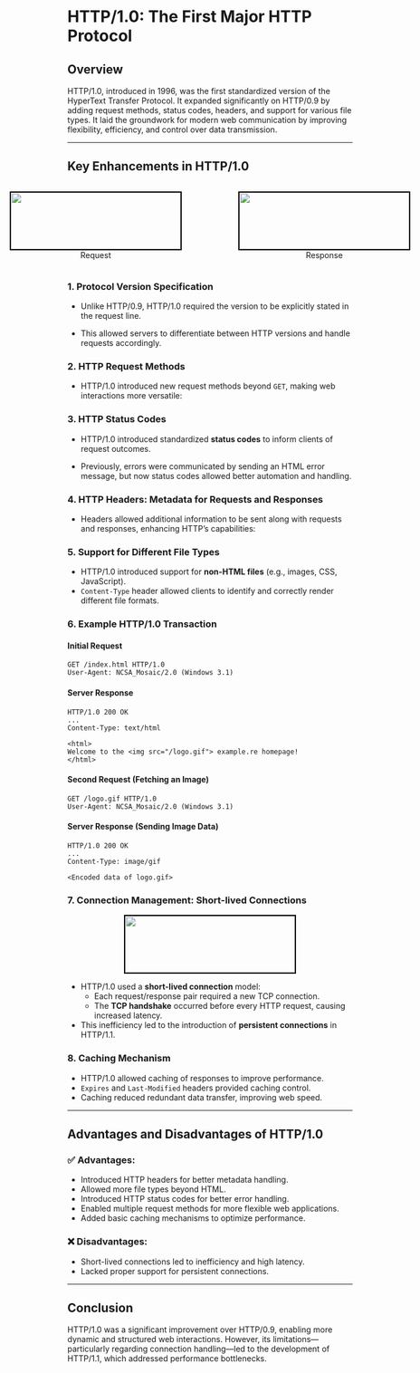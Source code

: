 # HTTP/1.0: The First Major HTTP Protocol

## Overview
HTTP/1.0, introduced in 1996, was the first standardized version of the HyperText Transfer Protocol. It expanded significantly on HTTP/0.9 by adding request methods, status codes, headers, and support for various file types. It laid the groundwork for modern web communication by improving flexibility, efficiency, and control over data transmission.

---
## Key Enhancements in HTTP/1.0

<div style="display: flex; justify-content: center; align-items: center; gap: 20px;">
  <div style="text-align: center;">
    <figure>
      <img src="data/http/http1.0/asset/request.png" height="100" width="300" style="border: 2px solid black;">
      <figcaption>Request</figcaption>
    </figure>
  </div>
  
  <div style="text-align: center;">
    <figure>
      <img src="data/http/http1.0/asset/response.png" height="100" width="300" style="border: 2px solid black;">
      <figcaption>Response</figcaption>
    </figure>
  </div>
</div>


### 1. Protocol Version Specification
- Unlike HTTP/0.9, HTTP/1.0 required the version to be explicitly stated in the request line.
<!-- - The request format now included:
  ```plaintext
  GET /index.html HTTP/1.0
  ``` -->
- This allowed servers to differentiate between HTTP versions and handle requests accordingly.

### 2. HTTP Request Methods
- HTTP/1.0 introduced new request methods beyond `GET`, making web interactions more versatile:
<!-- - **POST**: Send data to the server for processing
- **HEAD**: Retrieve headers without the response body (useful for checking metadata without downloading content)

These additions allowed HTTP to support more dynamic and interactive web applications. -->

### 3. HTTP Status Codes
- HTTP/1.0 introduced standardized **status codes** to inform clients of request outcomes.
<!-- - Example categories:
  - **2xx** – Success (e.g., `200 OK`)
  - **3xx** – Redirection (e.g., `301 Moved Permanently`)
  - **4xx** – Client Errors (e.g., `404 Not Found`)
  - **5xx** – Server Errors (e.g., `500 Internal Server Error`) -->

- Previously, errors were communicated by sending an HTML error message, but now status codes allowed better automation and handling.

### 4. HTTP Headers: Metadata for Requests and Responses
- Headers allowed additional information to be sent along with requests and responses, enhancing HTTP’s capabilities:
<!-- - **Client Headers**:
  - `User-Agent`: Identifies the client software making the request.
  - `Accept`: Specifies acceptable content types for the response.
- **Server Headers**:
  - `Content-Type`: Specifies the file format of the response (`text/html`, `image/png`, etc.).
  - `Content-Length`: Defines the size of the response body.
  - `Date`: Indicates when the response was generated. -->
  
### 5. Support for Different File Types
- HTTP/1.0 introduced support for **non-HTML files** (e.g., images, CSS, JavaScript).
- `Content-Type` header allowed clients to identify and correctly render different file formats.

### 6. Example HTTP/1.0 Transaction
#### Initial Request
```plaintext
GET /index.html HTTP/1.0
User-Agent: NCSA_Mosaic/2.0 (Windows 3.1)
```
#### Server Response
```plaintext
HTTP/1.0 200 OK
...
Content-Type: text/html

<html>
Welcome to the <img src="/logo.gif"> example.re homepage!
</html>
```
#### Second Request (Fetching an Image)
```plaintext
GET /logo.gif HTTP/1.0
User-Agent: NCSA_Mosaic/2.0 (Windows 3.1)
```
#### Server Response (Sending Image Data)
```plaintext
HTTP/1.0 200 OK
...
Content-Type: image/gif

<Encoded data of logo.gif>
```

### 7. Connection Management: Short-lived Connections

<figure>
  <div align="center">
    <img src="data/http/http1.0/asset/http1.0.png" height="100" width="300" style="border: 2px solid black;">
  </div>
  <figcaption style="text-align: center"></figcaption>  
</figure>

<!-- <img src="data/http/http1.0/asset/http1.0.png" height=400 width=500> -->


- HTTP/1.0 used a **short-lived connection** model:
  - Each request/response pair required a new TCP connection.
  - The **TCP handshake** occurred before every HTTP request, causing increased latency.
- This inefficiency led to the introduction of **persistent connections** in HTTP/1.1.

### 8. Caching Mechanism
- HTTP/1.0 allowed caching of responses to improve performance.
- `Expires` and `Last-Modified` headers provided caching control.
- Caching reduced redundant data transfer, improving web speed.

---
## Advantages and Disadvantages of HTTP/1.0

### ✅ Advantages:
- Introduced HTTP headers for better metadata handling.
- Allowed more file types beyond HTML.
- Introduced HTTP status codes for better error handling.
- Enabled multiple request methods for more flexible web applications.
- Added basic caching mechanisms to optimize performance.

### ❌ Disadvantages:
- Short-lived connections led to inefficiency and high latency.
- Lacked proper support for persistent connections.

---
## Conclusion
HTTP/1.0 was a significant improvement over HTTP/0.9, enabling more dynamic and structured web interactions. However, its limitations—particularly regarding connection handling—led to the development of HTTP/1.1, which addressed performance bottlenecks.


